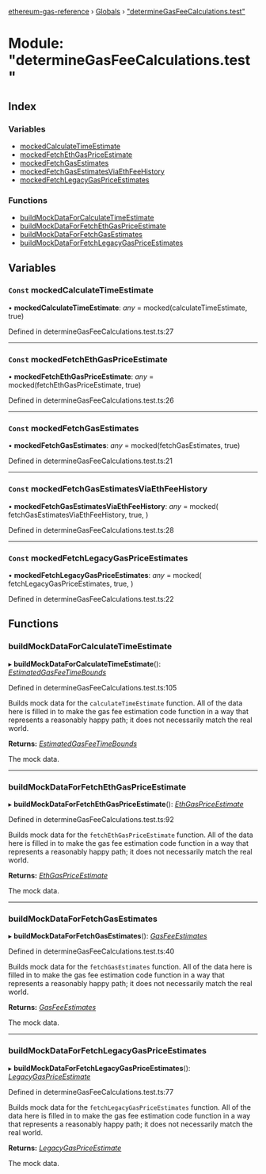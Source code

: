 [ethereum-gas-reference](../README.md) › [Globals](../globals.md) › ["determineGasFeeCalculations.test"](_determinegasfeecalculations_test_.md)

# Module: "determineGasFeeCalculations.test"

## Index

### Variables

* [mockedCalculateTimeEstimate](_determinegasfeecalculations_test_.md#const-mockedcalculatetimeestimate)
* [mockedFetchEthGasPriceEstimate](_determinegasfeecalculations_test_.md#const-mockedfetchethgaspriceestimate)
* [mockedFetchGasEstimates](_determinegasfeecalculations_test_.md#const-mockedfetchgasestimates)
* [mockedFetchGasEstimatesViaEthFeeHistory](_determinegasfeecalculations_test_.md#const-mockedfetchgasestimatesviaethfeehistory)
* [mockedFetchLegacyGasPriceEstimates](_determinegasfeecalculations_test_.md#const-mockedfetchlegacygaspriceestimates)

### Functions

* [buildMockDataForCalculateTimeEstimate](_determinegasfeecalculations_test_.md#buildmockdataforcalculatetimeestimate)
* [buildMockDataForFetchEthGasPriceEstimate](_determinegasfeecalculations_test_.md#buildmockdataforfetchethgaspriceestimate)
* [buildMockDataForFetchGasEstimates](_determinegasfeecalculations_test_.md#buildmockdataforfetchgasestimates)
* [buildMockDataForFetchLegacyGasPriceEstimates](_determinegasfeecalculations_test_.md#buildmockdataforfetchlegacygaspriceestimates)

## Variables

### `Const` mockedCalculateTimeEstimate

• **mockedCalculateTimeEstimate**: *any* = mocked(calculateTimeEstimate, true)

Defined in determineGasFeeCalculations.test.ts:27

___

### `Const` mockedFetchEthGasPriceEstimate

• **mockedFetchEthGasPriceEstimate**: *any* = mocked(fetchEthGasPriceEstimate, true)

Defined in determineGasFeeCalculations.test.ts:26

___

### `Const` mockedFetchGasEstimates

• **mockedFetchGasEstimates**: *any* = mocked(fetchGasEstimates, true)

Defined in determineGasFeeCalculations.test.ts:21

___

### `Const` mockedFetchGasEstimatesViaEthFeeHistory

• **mockedFetchGasEstimatesViaEthFeeHistory**: *any* = mocked(
  fetchGasEstimatesViaEthFeeHistory,
  true,
)

Defined in determineGasFeeCalculations.test.ts:28

___

### `Const` mockedFetchLegacyGasPriceEstimates

• **mockedFetchLegacyGasPriceEstimates**: *any* = mocked(
  fetchLegacyGasPriceEstimates,
  true,
)

Defined in determineGasFeeCalculations.test.ts:22

## Functions

###  buildMockDataForCalculateTimeEstimate

▸ **buildMockDataForCalculateTimeEstimate**(): *[EstimatedGasFeeTimeBounds](_gasfeecontroller_.md#estimatedgasfeetimebounds)*

Defined in determineGasFeeCalculations.test.ts:105

Builds mock data for the `calculateTimeEstimate` function. All of the data here is filled in to
make the gas fee estimation code function in a way that represents a reasonably happy path; it
does not necessarily match the real world.

**Returns:** *[EstimatedGasFeeTimeBounds](_gasfeecontroller_.md#estimatedgasfeetimebounds)*

The mock data.

___

###  buildMockDataForFetchEthGasPriceEstimate

▸ **buildMockDataForFetchEthGasPriceEstimate**(): *[EthGasPriceEstimate](_gasfeecontroller_.md#ethgaspriceestimate)*

Defined in determineGasFeeCalculations.test.ts:92

Builds mock data for the `fetchEthGasPriceEstimate` function. All of the data here is filled in
to make the gas fee estimation code function in a way that represents a reasonably happy path; it
does not necessarily match the real world.

**Returns:** *[EthGasPriceEstimate](_gasfeecontroller_.md#ethgaspriceestimate)*

The mock data.

___

###  buildMockDataForFetchGasEstimates

▸ **buildMockDataForFetchGasEstimates**(): *[GasFeeEstimates](_gasfeecontroller_.md#gasfeeestimates)*

Defined in determineGasFeeCalculations.test.ts:40

Builds mock data for the `fetchGasEstimates` function. All of the data here is filled in to make
the gas fee estimation code function in a way that represents a reasonably happy path; it does
not necessarily match the real world.

**Returns:** *[GasFeeEstimates](_gasfeecontroller_.md#gasfeeestimates)*

The mock data.

___

###  buildMockDataForFetchLegacyGasPriceEstimates

▸ **buildMockDataForFetchLegacyGasPriceEstimates**(): *[LegacyGasPriceEstimate](_gasfeecontroller_.md#legacygaspriceestimate)*

Defined in determineGasFeeCalculations.test.ts:77

Builds mock data for the `fetchLegacyGasPriceEstimates` function. All of the data here is filled
in to make the gas fee estimation code function in a way that represents a reasonably happy path;
it does not necessarily match the real world.

**Returns:** *[LegacyGasPriceEstimate](_gasfeecontroller_.md#legacygaspriceestimate)*

The mock data.
